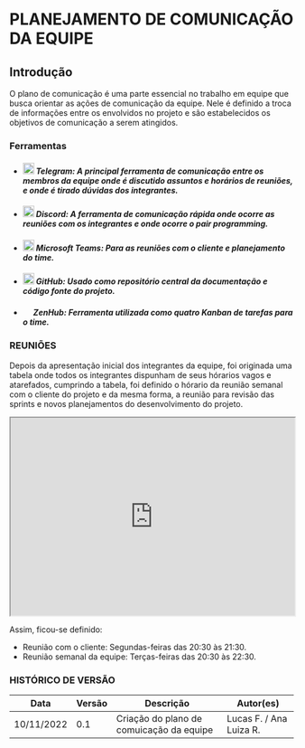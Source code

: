 # PLANEJAMENTO DE COMUNICAÇÃO DA EQUIPE

 
## Introdução

O plano de comunicação é uma parte essencial no trabalho em equipe que busca orientar as ações de comunicação da equipe. Nele é definido a troca de informações entre os envolvidos no projeto e são estabelecidos os objetivos de comunicação a serem atingidos.

### Ferramentas

<div>
<ul>
    <li>
        <h5><img src="https://www.freepnglogos.com/uploads/telegram-logo-png-0.png" height="20px" width="20px"> Telegram: A principal ferramenta de comunicação entre os membros da equipe onde é discutido assuntos e horários de reuniões, e onde é tirado dúvidas dos integrantes.
    <li>
        <h5><img src="https://www.freepnglogos.com/uploads/discord-logo-png/discord-logo-logodownload-download-logotipos-1.png" height="20px" width="20px"> Discord: A ferramenta de comunicação rápida onde ocorre as reuniões com os integrantes e onde ocorre o pair programming.
    <li>
        <h5><img src="https://d1fdloi71mui9q.cloudfront.net/KG6Bw8GRJOgOyoDgxblL_wKaXXL2c0b1Zi2DP" height="20px" width="20px"> Microsoft Teams: Para as reuniões com o cliente e planejamento do time.
    <li>
        <h5><img src="https://pngimg.com/uploads/github/github_PNG40.png" height="20px" width="20px"> GitHub: Usado como repositório central da documentação e código fonte do projeto.
    <li>
        <h5><img src="https://app.zenhub.com/dist/favicon/apple-touch-icon.png" height="15px" width="15px"> ZenHub: Ferramenta utilizada como quatro Kanban de tarefas para o time.
</ul>
</div>

### REUNIÕES

Depois da apresentação inicial dos integrantes da equipe, foi originada uma tabela onde todos os integrantes dispunham de seus hórarios vagos e atarefados, cumprindo a tabela, foi definido o hórario da reunião semanal com o cliente do projeto e da mesma forma, a reunião para revisão das sprints e novos planejamentos do desenvolvimento do projeto.

<iframe src="https://docs.google.com/spreadsheets/d/e/2PACX-1vTh0BGFORi37QF6E6ZyZilFxJFGmx2U9zgp_c6G0ith2z59_gO4yoaRBf4f1WzxNp47ec_7E5RAzMzH/pubhtml?gid=0&amp;single=true&amp;widget=true&amp;headers=false" width = "100%" height = "350px"></iframe>

Assim, ficou-se definido:

- Reunião com o cliente: Segundas-feiras das 20:30 às 21:30.
- Reunião semanal da equipe: Terças-feiras das 20:30 às 22:30.

### HISTÓRICO DE VERSÃO

| Data       | Versão | Descrição                                                        | Autor(es)                  |
| ---------- | ------ | ---------------------------------------------------------------- | -------------------------- |
| 10/11/2022 | 0.1    | Criação do plano de comuicação  da equipe                        | Lucas F. / Ana Luiza R.    |
